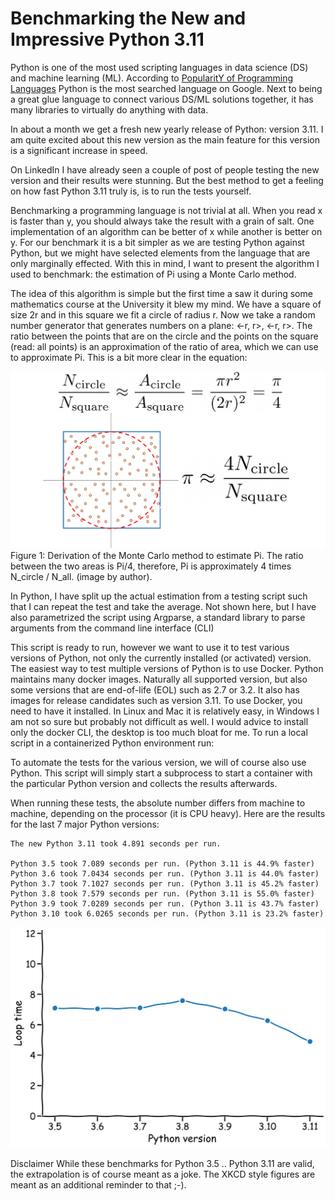 # Benchmarking the New and Impressive Python 3.11

Python is one of the most used scripting languages in data science (DS) and machine learning (ML). According to [PopularitY of Programming Languages](https://pypl.github.io/PYPL.html) Python is the most searched language on Google. Next to being a great glue language to connect various DS/ML solutions together, it has many libraries to virtually do anything with data.

In about a month we get a fresh new yearly release of Python: version 3.11. I am quite excited about this new version as the main feature for this version is a significant increase in speed.

On LinkedIn I have already seen a couple of post of people testing the new version and their results were stunning. But the best method to get a feeling on how fast Python 3.11 truly is, is to run the tests yourself.

Benchmarking a programming language is not trivial at all. When you read x is faster than y, you should always take the result with a grain of salt. One implementation of an algorithm can be better of x while another is better on y. For our benchmark it is a bit simpler as we are testing Python against Python, but we might have selected elements from the language that are only marginally effected. With this in mind, I want to present the algorithm I used to benchmark: the estimation of Pi using a Monte Carlo method.

The idea of this algorithm is simple but the first time a saw it during some mathematics course at the University it blew my mind. We have a square of size 2r and in this square we fit a circle of radius r. Now we take a random number generator that generates numbers on a plane: <-r, r>, <-r, r>. The ratio between the points that are on the circle and the points on the square (read: all points) is an approximation of the ratio of area, which we can use to approximate Pi. This is a bit more clear in the equation:

![Equation and Figure](assets/Equation_and_figure.png)
Figure 1: Derivation of the Monte Carlo method to estimate Pi. The ratio between the two areas is Pi/4, therefore, Pi is approximately 4 times N_circle / N_all. (image by author).

In Python, I have split up the actual estimation from a testing script such that I can repeat the test and take the average. Not shown here, but I have also parametrized the script using Argparse, a standard library to parse arguments from the command line interface (CLI)

This script is ready to run, however we want to use it to test various versions of Python, not only the currently installed (or activated) version. The easiest way to test multiple versions of Python is to use Docker. Python maintains many docker images. Naturally all supported version, but also some versions that are end-of-life (EOL) such as 2.7 or 3.2. It also has images for release candidates such as version 3.11. To use Docker, you need to have it installed. In Linux and Mac it is relatively easy, in Windows I am not so sure but probably not difficult as well. I would advice to install only the docker CLI, the desktop is too much bloat for me. To run a local script in a containerized Python environment run:

To automate the tests for the various version, we will of course also use Python. This script will simply start a subprocess to start a container with the particular Python version and collects the results afterwards.

When running these tests, the absolute number differs from machine to machine, depending on the processor (it is CPU heavy). Here are the results for the last 7 major Python versions:

```stdout
The new Python 3.11 took 4.891 seconds per run.

Python 3.5 took 7.089 seconds per run. (Python 3.11 is 44.9% faster)
Python 3.6 took 7.0434 seconds per run. (Python 3.11 is 44.0% faster)
Python 3.7 took 7.1027 seconds per run. (Python 3.11 is 45.2% faster)
Python 3.8 took 7.579 seconds per run. (Python 3.11 is 55.0% faster)
Python 3.9 took 7.0289 seconds per run. (Python 3.11 is 43.7% faster)
Python 3.10 took 6.0265 seconds per run. (Python 3.11 is 23.2% faster)
```

![Only Python](assets/python_version_times.png)


Disclaimer
While these benchmarks for Python 3.5 .. Python 3.11 are valid, the extrapolation is of course meant as a joke. The XKCD style figures are meant as an additional reminder to that ;-).